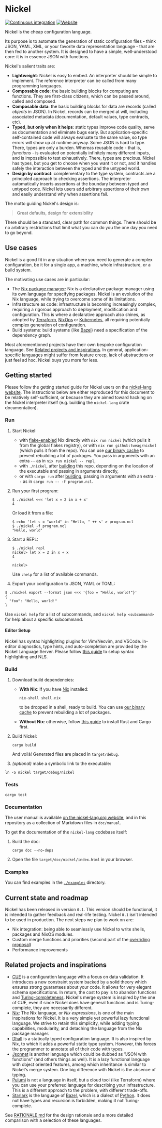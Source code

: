 # Nickel

[![Continuous integration](https://github.com/tweag/nickel/workflows/Continuous%20integration/badge.svg)](https://github.com/tweag/nickel/actions?query=branch%3Amaster)
[![Website](https://img.shields.io/website-up-down-green-red/http/cv.lbesson.qc.to.svg)](https://nickel-lang.org)

Nickel is the cheap configuration language.

Its purpose is to automate the generation of static configuration files - think
JSON, YAML, XML, or your favorite data representation language - that are then
fed to another system. It is designed to have a simple, well-understood core: it
is in essence JSON with functions.

Nickel's salient traits are:

- **Lightweight**: Nickel is easy to embed. An interpreter should be simple to
    implement. The reference interpreter can be called from many programming
    languages.
- **Composable code**: the basic building blocks for computing are functions.
    They are first-class citizens, which can be passed around, called and
    composed.
- **Composable data**: the basic building blocks for data are records
    (called *objects* in JSON). In Nickel, records can be merged at will,
    including associated metadata (documentation, default values, type
    contracts, etc).
- **Typed, but only when it helps**: static types improve code quality, serve as
    documentation and eliminate bugs early. But application-specific
    self-contained code will always evaluate to the same value, so type errors
    will show up at runtime anyway. Some JSON is hard to type. There, types are
    only a burden. Whereas reusable code - that is, *functions* - is evaluated
    on potentially infinitely many different inputs, and is impossible to test
    exhaustively. There, types are precious. Nickel has types, but you get to
    choose when you want it or not, and it handles safely the interaction between
    the typed and the untyped world.
- **Design by contract**: complementary to the type system, contracts are
    a principled approach to checking assertions. The interpreter automatically
    inserts assertions at the boundary between typed and untyped code. Nickel
    lets users add arbitrary assertions of their own and easily understand why
    when assertions fail.

The motto guiding Nickel's design is:
> Great defaults, design for extensibility

There should be a standard, clear path for common things. There should be no
arbitrary restrictions that limit what you can do you the one day you need to go
beyond.

## Use cases

Nickel is a good fit in any situation where you need to generate a complex
configuration, be it for a single app, a machine, whole infrastructure, or a
build system.

The motivating use cases are in particular:

- The [Nix package manager](https://nixos.org/): Nix is a declarative package
    manager using its own language for specifying packages. Nickel is an
    evolution of the Nix language, while trying to overcome some of its
    limitations.
- Infrastructure as code: infrastructure is becoming increasingly complex,
    requiring a rigorous approach to deployment, modification and configuration.
    This is where a declarative approach also shines, as adopted by
    [Terraform](https://www.terraform.io/),
    [NixOps](https://github.com/NixOS/nixops) or
    [Kubernetes](https://kubernetes.io/), all requiring potentially complex
    generation of configuration.
- Build systems: build systems (like [Bazel](https://bazel.build/)) need
    a specification of the dependency graph.

Most aforementioned projects have their own bespoke configuration language. See
[Related projects and inspirations](#related-projects-and-inspirations). In
general, application-specific languages might suffer from feature creep, lack of
abstractions or just feel ad hoc. Nickel buys you more for less.

## Getting started

Please follow the getting started guide for Nickel users on the [nickel-lang
website](https://nickel-lang.org/getting-started). The instructions below are
either reproduced for this document to be relatively self-sufficient, or because
they are aimed toward hacking on the Nickel interpreter itself (e.g. building
the `nickel-lang` crate documentation).

### Run

1. Start Nickel

   - with [flake-enabled](https://nixos.wiki/wiki/Flakes) Nix directly
     with `nix run nickel` (which pulls it from the global flakes
     registry), or with `nix run github:tweag/nickel` (which pulls it
     from the repo). You can use [our binary cache](https://nickel.cachix.org) to
     prevent rebuilding a lot of packages. You pass in arguments with
     an extra `--` as in `nix run nickel -- repl`,
   - with `./nickel`, after [building](#build) this repo, depending on the
     location of the executable and passing in arguments directly,
   - or with `cargo run` after [building](#build), passing in arguments with
     an extra `--` as in `cargo run -- -f program.ncl`.

2. Run your first program:

    ```console
    $ ./nickel <<< 'let x = 2 in x + x'
    4
    ```

    Or load it from a file:

    ```console
    $ echo 'let s = "world" in "Hello, " ++ s' > program.ncl
    $ ./nickel -f program.ncl
    "Hello, world"
    ```

3. Start a REPL:

    ```console
    $ ./nickel repl
    nickel> let x = 2 in x + x
    4

    nickel>
    ```

    Use `:help` for a list of available commands.
4. Export your configuration to JSON, YAML or TOML:

  ```console
  $ ./nickel export --format json <<< '{foo = "Hello, world!"}'
  {
    "foo": "Hello, world!"
  }
  ```

Use `nickel help` for a list of subcommands, and `nickel help <subcommand>`
for help about a specific subcommand.

#### Editor Setup

Nickel has syntax highlighting plugins for Vim/Neovim, and VSCode. In-editor
diagnostics, type hints, and auto-completion are provided by the Nickel Language
Server. Please follow
[this guide](https://github.com/tweag/nickel/tree/master/lsp) to setup syntax
highlighting and NLS.

### Build

[rust-guide]: https://doc.rust-lang.org/cargo/getting-started/installation.html

1. Download build dependencies:

   - **With Nix**: If you have [Nix](https://nixos.org/nix) installed:

     ```console
     nix-shell shell.nix
     ```

     to be dropped in a shell, ready to build. You can use [our binary
     cache](https://nickel.cachix.org) to prevent rebuilding a lot of packages.
   - **Without Nix**: otherwise, follow [this guide][rust-guide] to install Rust
     and Cargo first.

1. Build Nickel:

   ```console
   cargo build
   ```

   And voilà! Generated files are placed in `target/debug`.
1. *(optional)* make a symbolic link to the executable:

  ```console
  ln -S nickel target/debug/nickel
  ```

### Tests

```console
cargo test
```

### Documentation

The user manual is available [on the nickel-lang.org
website](https://nickel-lang.org/user-manual/introduction), and in this
repository as a collection of Markdown files in `doc/manual`.

To get the documentation of the `nickel-lang` codebase itself:

1. Build the doc:

    ```console
    cargo doc --no-deps
    ```

2. Open the file `target/doc/nickel/index.html` in your browser.

### Examples

You can find examples in the [`./examples`](./examples) directory.

## Current state and roadmap

Nickel has been released in version `0.1`. This version should be functional, it
is intended to gather feedback and real-life testing. Nickel `0.1` isn't intended
to be used in production. The next steps we plan to work on are:

- Nix integration: being able to seamlessly use Nickel to write shells, packages
  and NixOS modules.
- Custom merge functions and priorities (second part of the
  [overriding proposal](https://github.com/tweag/nickel/blob/9fd6e436c0db8f101d4eb26cf97c4993357a7c38/rfcs/001-overriding.md))
- Performance improvements

## Related projects and inspirations

- [CUE](https://cuelang.org/) is a configuration language with a focus on data
    validation. It introduces a new constraint system backed by a solid theory
    which ensures strong guarantees about your code. It allows for very elegant
    schema specifications. In return, the cost to pay is to abandon functions
    and
    [Turing-completeness](https://en.wikipedia.org/wiki/Turing_completeness).
    Nickel's merge system is inspired by the one of CUE, even if since Nickel
    does have general functions and is Turing-complete, they are necessarily
    different.
- [Nix](https://nixos.org/): The Nix language, or *Nix expressions*, is one of
    the main inspirations for Nickel. It is a very simple yet powerful lazy
    functional language. We strive to retain this simplicity, while adding
    typing capabilities, modularity, and detaching the language from the Nix
    package manager.
- [Dhall](https://dhall-lang.org/) is a statically typed configuration language.
    It is also inspired by Nix, to which it adds a powerful static type system.
    However, this forces the programmer to annotate all of their code with types.
- [Jsonnet](https://jsonnet.org/) is another language which could be dubbed as
    "JSON with functions" (and others things as well). It is a lazy functional
    language with object oriented features, among which inheritance is similar
    to Nickel's merge system. One big difference with Nickel is the absence of
    typing.
- [Pulumi](https://www.pulumi.com/) is not a language in itself, but a cloud
    tool (like Terraform) where you can use your preferred language for
    describing your infrastructure. This is a different approach to the problem,
    with different trade-offs.
- [Starlark](https://docs.bazel.build/versions/master/skylark/language.html) is
    the language of [Bazel](https://bazel.build/), which is a dialect of
    [Python](https://www.python.org/). It does not have types and recursion is
    forbidden, making it not Turing-complete.

See [RATIONALE.md](./RATIONALE.md) for the design rationale and a more detailed
comparison with a selection of these languages.
